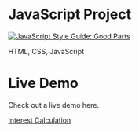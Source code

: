 # JavaScript Project

[![JavaScript Style Guide: Good Parts](https://img.shields.io/badge/code%20style-goodparts-brightgreen.svg?style=flat)](https://github.com/dwyl/goodparts "JavaScript The Good Parts")

HTML, CSS, JavaScript

<h1>Live Demo</h1>
<p>Check out a live demo here.</p>
<a href="https://interest.comp-u-media.nl" target="_blank">Interest Calculation</a>
